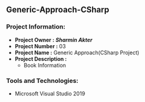 ## Generic-Approach-CSharp
### Project Information: 
   * __Project Owner :__ *__Sharmin Akter__*
   * __Project Number :__ 03
   * __Project Name :__ Generic Approach(CSharp Project)
   * __Project Description :__  
        * Book Information

### Tools and Technologies:  
   * Microsoft Visual Studio 2019
